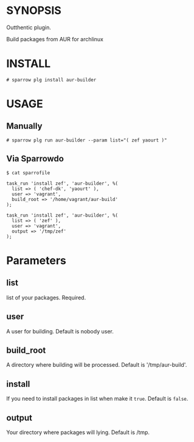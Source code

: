 # SYNOPSIS

Outthentic plugin.

Build packages from AUR for archlinux

# INSTALL

    # sparrow plg install aur-builder

# USAGE
## Manually
    
    # sparrow plg run aur-builder --param list="( zef yaourt )"

## Via Sparrowdo
    
    $ cat sparrofile

    task_run 'install zef', 'aur-builder', %(
      list => ( 'chef-dk', 'yaourt' ),
      user => 'vagrant',
      build_root => '/home/vagrant/aur-build'
    );

    task_run 'install zef', 'aur-builder', %(
      list => ( 'zef' ),
      user => 'vagrant',
      output => '/tmp/zef'
    );

# Parameters
## list
list of your packages. Required.

## user
A user for building. Default is nobody user.

## build_root
A directory where building will be processed. Default is '/tmp/aur-build'.

## install
If you need to install packages in list when make it `true`. Default is `false`.

## output
Your directory where packages will lying. Default is /tmp.
